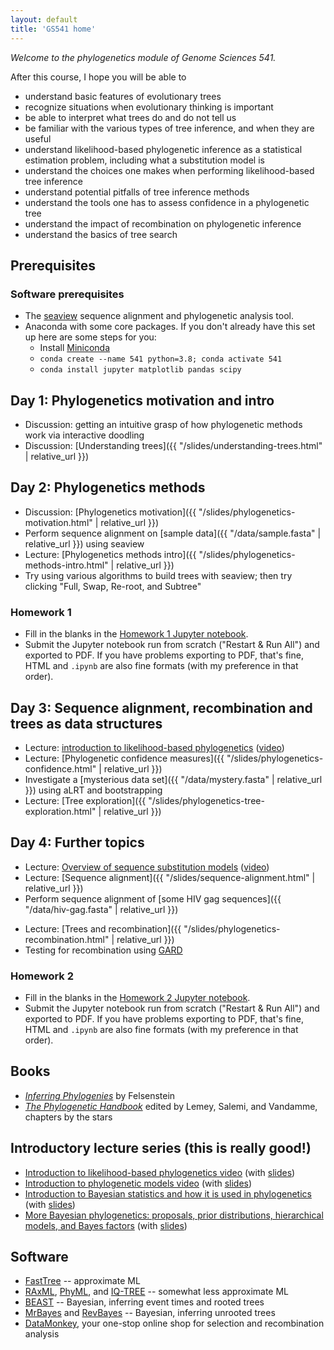 ```yaml
---
layout: default
title: 'GS541 home'
---
```


<!--
https://docs.google.com/document/d/1bDTYk5WPVvvuVzD3DEVma-03TxJL5bjbYpwMvIwHRNE/edit
-->

_Welcome to the phylogenetics module of Genome Sciences 541._

After this course, I hope you will be able to

* understand basic features of evolutionary trees
* recognize situations when evolutionary thinking is important
* be able to interpret what trees do and do not tell us
* be familiar with the various types of tree inference, and when they are useful
* understand likelihood-based phylogenetic inference as a statistical estimation problem, including what a substitution model is
* understand the choices one makes when performing likelihood-based tree inference
* understand potential pitfalls of tree inference methods
* understand the tools one has to assess confidence in a phylogenetic tree
* understand the impact of recombination on phylogenetic inference
* understand the basics of tree search


## Prerequisites

### Software prerequisites

* The [seaview](http://doua.prabi.fr/software/seaview) sequence alignment and phylogenetic analysis tool.
* Anaconda with some core packages. If you don't already have this set up here are some steps for you:
    * Install [Miniconda](https://docs.conda.io/en/latest/miniconda.html)
    * `conda create --name 541 python=3.8; conda activate 541`
    * `conda install jupyter matplotlib pandas scipy`


## Day 1: Phylogenetics motivation and intro

* Discussion: getting an intuitive grasp of how phylogenetic methods work via interactive doodling
* Discussion: [Understanding trees]({{ "/slides/understanding-trees.html" | relative_url }})


## Day 2: Phylogenetics methods

* Discussion: [Phylogenetics motivation]({{ "/slides/phylogenetics-motivation.html" | relative_url }})
* Perform sequence alignment on [sample data]({{ "/data/sample.fasta" | relative_url }}) using seaview
* Lecture: [Phylogenetics methods intro]({{ "/slides/phylogenetics-methods-intro.html" | relative_url }})
* Try using various algorithms to build trees with seaview; then try clicking "Full, Swap, Re-root, and Subtree"


### Homework 1

* Fill in the blanks in the [Homework 1 Jupyter notebook](https://github.com/matsen/teaching/blob/main/notebooks/homework_1.ipynb).
* Submit the Jupyter notebook run from scratch ("Restart & Run All") and exported to PDF. If you have problems exporting to PDF, that's fine, HTML and `.ipynb` are also fine formats (with my preference in that order).


## Day 3: Sequence alignment, recombination and trees as data structures

* Lecture: [introduction to likelihood-based phylogenetics](https://github.com/phyloseminar/phyloseminar.org/blob/master/material/76lewis/phyloseminar-lewis-part1.pdf) ([video](https://www.youtube.com/watch?v=1r4z0YJq580))
* Lecture: [Phylogenetic confidence measures]({{ "/slides/phylogenetics-confidence.html" | relative_url }})
* Investigate a [mysterious data set]({{ "/data/mystery.fasta" | relative_url }}) using aLRT and bootstrapping
* Lecture: [Tree exploration]({{ "/slides/phylogenetics-tree-exploration.html" | relative_url }})


## Day 4: Further topics

* Lecture: [Overview of sequence substitution models](https://github.com/phyloseminar/phyloseminar.org/blob/master/material/77lewis/phyloseminar-lewis-part2.pdf) ([video](https://www.youtube.com/watch?v=UsLeY0wZr4Y))
* Lecture: [Sequence alignment]({{ "/slides/sequence-alignment.html" | relative_url }})
* Perform sequence alignment of [some HIV gag sequences]({{ "/data/hiv-gag.fasta" | relative_url }})
<!-- * Sequence alignment using PRANK in [Wasabi](http://wasabiapp.org) -->
* Lecture: [Trees and recombination]({{ "/slides/phylogenetics-recombination.html" | relative_url }})
* Testing for recombination using [GARD](http://datamonkey.org/gard)



### Homework 2

* Fill in the blanks in the [Homework 2 Jupyter notebook](https://github.com/matsen/teaching/blob/main/notebooks/homework_2.ipynb).
* Submit the Jupyter notebook run from scratch ("Restart & Run All") and exported to PDF. If you have problems exporting to PDF, that's fine, HTML and `.ipynb` are also fine formats (with my preference in that order).



## Books
* [*Inferring Phylogenies*](http://www.sinauer.com/detail.php?id=1775) by Felsenstein
* [*The Phylogenetic Handbook*](http://www.cambridge.org/gb/knowledge/isbn/item2327447/?site_locale=en_GB) edited by Lemey, Salemi, and Vandamme, chapters by the stars


## Introductory lecture series (this is really good!)
* [Introduction to likelihood-based phylogenetics video](https://www.youtube.com/watch?v=1r4z0YJq580) (with [slides](https://github.com/phyloseminar/phyloseminar.org/blob/master/material/76lewis/phyloseminar-lewis-part1.pdf))
* [Introduction to phylogenetic models video](https://www.youtube.com/watch?v=UsLeY0wZr4Y) (with [slides](https://github.com/phyloseminar/phyloseminar.org/blob/master/material/77lewis/phyloseminar-lewis-part2.pdf))
* [Introduction to Bayesian statistics and how it is used in phylogenetics](https://www.youtube.com/watch?v=4PWlnNsfz90) (with [slides](https://github.com/phyloseminar/phyloseminar.org/blob/master/material/78lewis/phyloseminar-lewis-part3a.pdf))
* [More Bayesian phylogenetics: proposals, prior distributions, hierarchical models, and Bayes factors](https://www.youtube.com/watch?v=TLtOS--YwkU) (with [slides](https://github.com/phyloseminar/phyloseminar.org/blob/master/material/78lewis/phyloseminar-lewis-part3b.pdf))


## Software

* [FastTree](http://www.microbesonline.org/fasttree/) -- approximate ML
* [RAxML](http://wwwkramer.in.tum.de/exelixis/software.html), [PhyML](http://www.atgc-montpellier.fr/phyml/), and [IQ-TREE](http://www.iqtree.org/) -- somewhat less approximate ML
* [BEAST](http://beast.bio.ed.ac.uk/) -- Bayesian, inferring event times and rooted trees
* [MrBayes](http://mrbayes.csit.fsu.edu/) and [RevBayes](http://revbayes.github.io/) -- Bayesian, inferring unrooted trees
* [DataMonkey](http://datamonkey.org), your one-stop online shop for selection and recombination analysis
